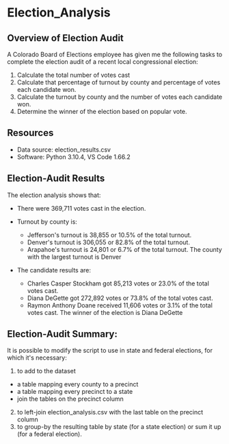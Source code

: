 # Election_Analysis

## Overview of Election Audit

A Colorado Board of Elections employee has given me the following tasks to complete the election audit of a recent local congressional election:

1. Calculate the total number of votes cast 
2. Calculate that percentage of turnout by county and percentage of votes each candidate won.
3. Calculate the turnout by county and the number of votes each candidate won.
4. Determine the winner of the election based on popular vote.

## Resources

- Data source: election_results.csv
- Software: Python 3.10.4, VS Code 1.66.2

## Election-Audit Results

The election analysis shows that:

  - There were 369,711 votes cast in the election.
  - Turnout by county is:
    - Jefferson's turnout is 38,855 or 10.5% of the total turnout.
    - Denver's turnout is 306,055 or 82.8% of the total turnout.
    - Arapahoe's turnout is 24,801 or 6.7% of the total turnout.
  The county with the largest turnout is Denver

  - The candidate results are:
    - Charles Casper Stockham got 85,213 votes or 23.0% of the total votes cast.
    - Diana DeGette got 272,892 votes or 73.8% of the total votes cast.
    - Raymon Anthony Doane received 11,606 votes or 3.1% of the total votes cast.
  The winner of the election is Diana DeGette

## Election-Audit Summary:

It is possible to modify the script to use in state and federal elections, for which it's necessary:
1. to add to the dataset
  - a table mapping every county to a precinct
  - a table mapping every precinct to a state
  - join the tables on the precinct column
2. to left-join election_analysis.csv with the last table on the precinct column
3. to group-by the resulting table by state (for a state election) or sum it up (for a federal election).
